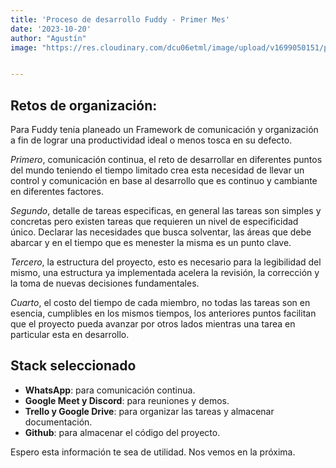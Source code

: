 ```yaml
---
title: 'Proceso de desarrollo Fuddy - Primer Mes'
date: '2023-10-20'
author: "Agustín"
image: "https://res.cloudinary.com/dcu06etml/image/upload/v1699050151/portolio-personal/blog/c3k87icgvaukm58pytsl.jpg"


---
```


## **Retos de organización:**


Para Fuddy tenia planeado un Framework de comunicación y organización a fin de lograr una productividad ideal o menos tosca en su defecto.

*Primero*, comunicación continua, el reto de desarrollar en diferentes puntos del mundo teniendo el tiempo limitado crea esta necesidad de llevar un control y comunicación en base al desarrollo que es continuo y cambiante en diferentes factores.


*Segundo*, detalle de tareas especificas, en general las tareas son simples y concretas pero existen tareas que requieren un nivel de especificidad único. Declarar las necesidades que busca solventar, las áreas que debe abarcar y en el tiempo que es menester la misma es un punto clave.


*Tercero*, la estructura del proyecto, esto es necesario para la legibilidad del mismo, una estructura ya implementada acelera la revisión, la corrección y la toma de nuevas decisiones fundamentales.


*Cuarto*, el costo del tiempo de cada miembro, no todas las tareas son en esencia, cumplibles en los mismos tiempos, los anteriores puntos facilitan que el proyecto pueda avanzar por otros lados mientras una tarea en particular esta en desarrollo.

## Stack seleccionado

- **WhatsApp**: para comunicación continua.
- **Google Meet y Discord**: para reuniones y demos.
- **Trello y Google Drive**: para organizar las tareas y almacenar documentación.
- **Github**: para almacenar el código del proyecto.

Espero esta información te sea de utilidad. Nos vemos en la próxima.